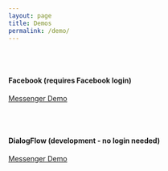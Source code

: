 ```yaml
---
layout: page
title: Demos
permalink: /demo/
---
```


<br /><br />

#### Facebook (requires Facebook login)
[Messenger Demo](/kelsey/fbm-demo/)

<br /><br />

#### DialogFlow (development - no login needed)
[Messenger Demo](/kelsey/dfmd-demo/)
